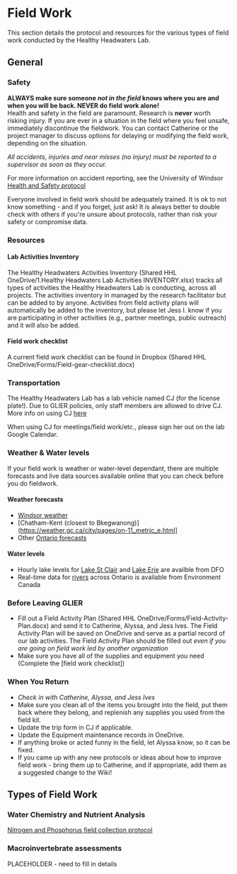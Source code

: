 # Field Work
This section details the protocol and resources for the various types of field work conducted by the Healthy Headwaters Lab.

## General
### Safety
**ALWAYS make sure someone *not in the field* knows where you are and when you will be back. NEVER do field work alone!**    
Health and safety in the field are paramount. Research is **never** worth risking injury. If you are ever in a situation in the field where you feel unsafe, immediately discontinue the fieldwork. You can contact Catherine or the project manager to discuss options for delaying or modifying the field work, depending on the situation.  
  
  *All accidents, injuries and near misses (no injury) must be reported to a supervisor as soon as they occur.*  
  
For more information on accident reporting, see the University of Windsor [Health and Safety protocol](http://www1.uwindsor.ca/safety/report-an-accident)
  
Everyone involved in field work should be adequately trained. It is ok to not know something - and if you forget, just ask! It is always better to double check with others if you're unsure about protocols, rather than risk your safety or compromise data.

### Resources 
#### Lab Activities Inventory 
The Healthy Headwaters Activities Inventory (Shared HHL OneDrive/1.Healthy Headwaters Lab Activities INVENTORY.xlsx) tracks all types of activities the Healthy Headwaters Lab is conducting, across all projects. The activities inventory in managed by the research facilitator but can be added to by anyone. Activities from field activity plans will automatically be added to the inventory, but please let Jess I. know if you are participating in other activities (e.g., partner meetings, public outreach) and it will also be added.

#### Field work checklist 
A current field work checklist can be found in Dropbox (Shared HHL OneDrive/Forms/Field-gear-checklist.docx)

### Transportation
The Healthy Headwaters Lab has a lab vehicle named CJ (for the license plate!). Due to GLIER policies, only staff members are allowed to drive CJ. More info on using CJ [here](/Equipment/CJ.md)   
  
When using CJ for meetings/field work/etc., please sign her out on the lab Google Calendar.

### Weather & Water levels
If your field work is weather or water-level dependant, there are multiple forecasts and live data sources available online that you can check before you do fieldwork.

#### Weather forecasts
* [Windsor weather](https://weather.gc.ca/city/pages/on-94_metric_e.html)
* [Chatham-Kent (closest to Bkegwanong)](https://weather.gc.ca/city/pages/on-11_metric_e.html]
* Other [Ontario forecasts](https://weather.gc.ca/forecast/canada/index_e.html?id=ON)

#### Water levels
* Hourly lake levels for [Lake St Clair](https://waterlevels.gc.ca/eng/find/zone/43) and [Lake Erie](https://waterlevels.gc.ca/eng/find/zone/44) are availble from DFO
* Real-time data for [rivers](https://wateroffice.ec.gc.ca/google_map/google_map_e.html?map_type=real_time&search_type=region&region=ONT) across Ontario is available from Environment Canada

### Before Leaving GLIER
* Fill out a Field Activity Plan (Shared HHL OneDrive/Forms/Field-Activity-Plan.docx) and send it to Catherine, Alyssa, and Jess Ives.  The Field Activity Plan will be saved on OneDrive and serve as a partial record of our lab activities. The Field Activity Plan should be filled out *even if you are going on field work led by another organization*
* Make sure you have all of the supplies and equipment you need (Complete the [field work checklist])

### When You Return
* *Check in with Catherine, Alyssa, and Jess Ives*
* Make sure you clean all of the items you brought into the field, put them back where they belong, and replenish any supplies you used from the field kit. 
* Update the trip form in CJ if applicable.
* Update the Equipment maintenance records in OneDrive.
* If anything broke or acted funny in the field, let Alyssa know, so it can be fixed.
* If you came up with any new protocols or ideas about how to improve field work - bring them up to Catherine, and if appropriate, add them as a suggested change to the Wiki! 

## Types of Field Work
### Water Chemistry and Nutrient Analysis
[Nitrogen and Phosphorus field collection protocol](https://docs.google.com/document/d/1J_-WImrmv6p-hizuntN9HVxZ-ySU926bhYRPW6SIpNI/edit)

### Macroinvertebrate assessments
PLACEHOLDER - need to fill in details


